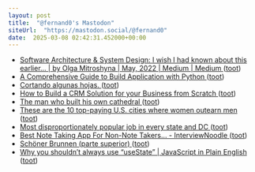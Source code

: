 ```yaml
---
layout: post
title:  "@fernand0's Mastodon"
siteUrl:  "https://mastodon.social/@fernand0"
date:  2025-03-08 02:42:31.452000+00:00
---
```

*  [Software Architecture & System Design: I wish I had known about this earlier… \| by Olga Mitroshyna \| May, 2022 \| Medium \| Medium ](https://medium.com/@olgamitroshyna/software-architecture-i-wish-i-had-known-about-this-earlier-4df43eae57d) ([toot](https://mastodon.social/@fernand0/114124505182651461))
*  [A Comprehensive Guide to Build Application with Python ](https://code.likeagirl.io/a-comprehensive-guide-to-build-application-with-python-ba6c71c26f1) ([toot](https://mastodon.social/@fernand0/114122564312348773))
*  [Cortando algunas hojas. ](https://avecesunafoto.wordpress.com/2025/03/07/cortando-algunas-hojas) ([toot](https://mastodon.social/@fernand0/114122564087289006))
*  [How to Build a CRM Solution for your Business from Scratch ](https://mobileappcircular.com/how-to-build-a-crm-solution-for-your-business-from-scratch-1dd036ffb0) ([toot](https://mastodon.social/@fernand0/114122412534129681))
*  [The man who built his own cathedral ](https://www.theguardian.com/world/2022/may/31/the-man-who-built-his-own-cathedral-justo-gallego-mejorada-del-campo-spai) ([toot](https://mastodon.social/@fernand0/114122033697287802))
*  [These are the 10 top-paying U.S. cities where women outearn men ](https://www.cnbc.com/2024/03/27/women-outearn-men-in-just-42-us-cities-says-new-research-where-they-earn-the-most.htm) ([toot](https://mastodon.social/@fernand0/114121901695026375))
*  [Most disproportionately popular job in every state and DC ](https://www.businessinsider.com/most-disproportionately-popular-job-in-every-state-and-dc-2022-) ([toot](https://mastodon.social/@fernand0/114121197024162086))
*  [Best Note Taking App For Non-Note Takers… - InterviewNoodle ](https://interviewnoodle.com/best-note-taking-app-for-non-note-takers-c888180b275) ([toot](https://mastodon.social/@fernand0/114120995907856185))
*  [Schöner Brunnen (parte superior) ](https://www.flickr.com/photos/fernand0/54360282230) ([toot](https://mastodon.social/@fernand0/114120667941679671))
*  [Why you shouldn’t always use “useState” \| JavaScript in Plain English ](https://javascript.plainenglish.io/why-you-shouldnt-always-use-usestate-65899469301) ([toot](https://mastodon.social/@fernand0/114120633873301677))
